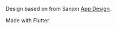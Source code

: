 Design based on from Sanjon [App Design](https://dribbble.com/shots/13985451-Micro-interaction-Emirates-Airlines).

Made with Flutter.

